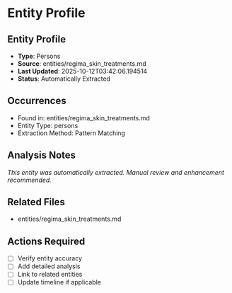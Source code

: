 # Entity Profile

## Entity Profile
- **Type**: Persons
- **Source**: entities/regima_skin_treatments.md
- **Last Updated**: 2025-10-12T03:42:06.194514
- **Status**: Automatically Extracted

## Occurrences
- Found in: entities/regima_skin_treatments.md
- Entity Type: persons
- Extraction Method: Pattern Matching

## Analysis Notes
*This entity was automatically extracted. Manual review and enhancement recommended.*

## Related Files
- entities/regima_skin_treatments.md

## Actions Required
- [ ] Verify entity accuracy
- [ ] Add detailed analysis
- [ ] Link to related entities
- [ ] Update timeline if applicable
